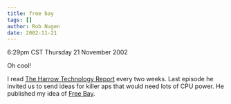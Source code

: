 ```yaml
---
title: free bay
tags: []
author: Rob Nugen
date: 2002-11-21
---
```


<p class=date>6:29pm CST Thursday 21 November 2002</p>

<p>Oh cool!</p>

<p>I read <a href="http://www.theharrowgroup.com">The Harrow
Technology Report</a> every two weeks.  Last episode he invited us to
send ideas for killer aps that would need lots of CPU power.  He
published my idea of <a
href="http://www.theharrowgroup.com/articles/20021118/YourKillerApps.htm#_Toc25131053">Free
Bay</a>.</p>
